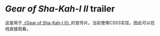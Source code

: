 *Gear of Sha-Kah-I II* trailer
==============================

这是用于[《Gear of Sha-Kah-I II》][1]的宣传片。当前使用CSS3实现，因此可以在线直接观看。

[1]: https://github.com/satgo1546/gear-of-sha-kah-i-ii
